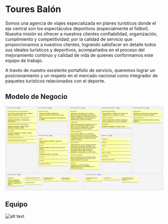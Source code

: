 # Toures Balón
Somos una agencia de viajes especializada en planes turísticos donde el eje central son los espectáculos deportivos (especialmente el fútbol). Nuestra misión es ofrecer a nuestros clientes confiabilidad, organización, cumplimiento y competitividad; por la calidad de servicio que proporcionamos a nuestros clientes, logrando satisfacer en detalle todos sus ideales turísticos y deportivos, acompañados en el proceso del mejoramiento continuo y calidad de vida de quienes conformamos este equipo de trabajo.

A través de nuestro excelente portafolio de servicio, queremos lograr un posicionamiento y un respeto en el mercado nacional como integrador de paquetes turísticos relacionados con el deporte.

## Modelo de Negocio
![alt text](https://github.com/jsvq85/imagenes/blob/master/canvas.png?raw=true)

## Equipo
![alt text](https://github.com/germancubillos/holamundo/blob/master/EquipoArquitectonicos3.jpg?raw=true)
